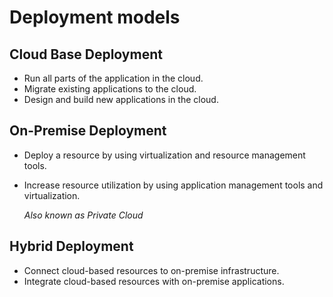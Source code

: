 # Deployment models

## Cloud Base Deployment

- Run all parts of the application in the cloud.
- Migrate existing applications to the cloud.
- Design and build new applications in the cloud.

## On-Premise Deployment

- Deploy a resource by using virtualization and resource management tools.
- Increase resource utilization by using application management tools and virtualization.

  _Also known as Private Cloud_

## Hybrid Deployment

- Connect cloud-based resources to on-premise infrastructure.
- Integrate cloud-based resources with on-premise applications.
